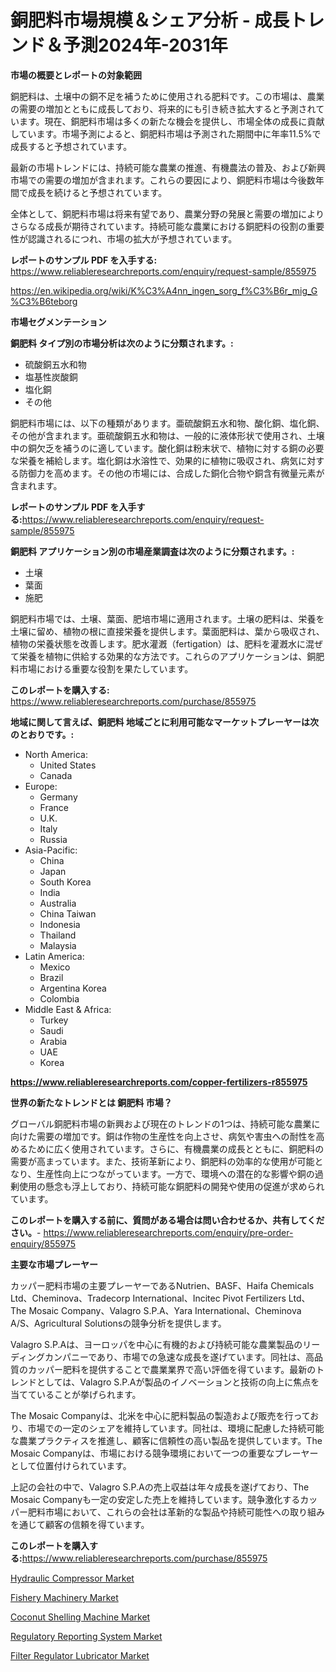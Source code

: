 <p><h1>銅肥料市場規模＆シェア分析 - 成長トレンド＆予測2024年-2031年</h1></p><p><strong>市場の概要とレポートの対象範囲</strong></p>
<p><p>銅肥料は、土壌中の銅不足を補うために使用される肥料です。この市場は、農業の需要の増加とともに成長しており、将来的にも引き続き拡大すると予測されています。現在、銅肥料市場は多くの新たな機会を提供し、市場全体の成長に貢献しています。市場予測によると、銅肥料市場は予測された期間中に年率11.5%で成長すると予想されています。</p><p>最新の市場トレンドには、持続可能な農業の推進、有機農法の普及、および新興市場での需要の増加が含まれます。これらの要因により、銅肥料市場は今後数年間で成長を続けると予想されています。</p><p>全体として、銅肥料市場は将来有望であり、農業分野の発展と需要の増加によりさらなる成長が期待されています。持続可能な農業における銅肥料の役割の重要性が認識されるにつれ、市場の拡大が予想されています。</p></p>
<p><strong>レポートのサンプル PDF を入手する:</strong> <a href="https://www.reliableresearchreports.com/enquiry/request-sample/855975">https://www.reliableresearchreports.com/enquiry/request-sample/855975</a></p>
<p><a href="https://en.wikipedia.org/wiki/K%C3%A4nn_ingen_sorg_f%C3%B6r_mig_G%C3%B6teborg">https://en.wikipedia.org/wiki/K%C3%A4nn_ingen_sorg_f%C3%B6r_mig_G%C3%B6teborg</a></p>
<p><strong>市場セグメンテーション</strong></p>
<p><strong>銅肥料 タイプ別の市場分析は次のように分類されます。:</strong></p>
<p><ul><li>硫酸銅五水和物</li><li>塩基性炭酸銅</li><li>塩化銅</li><li>その他</li></ul></p>
<p><p>銅肥料市場には、以下の種類があります。亜硫酸銅五水和物、酸化銅、塩化銅、その他が含まれます。亜硫酸銅五水和物は、一般的に液体形状で使用され、土壌中の銅欠乏を補うのに適しています。酸化銅は粉末状で、植物に対する銅の必要な栄養を補給します。塩化銅は水溶性で、効果的に植物に吸収され、病気に対する防御力を高めます。その他の市場には、合成した銅化合物や銅含有微量元素が含まれます。</p></p>
<p><strong>レポートのサンプル PDF を入手する:</strong><a href="https://www.reliableresearchreports.com/enquiry/request-sample/855975">https://www.reliableresearchreports.com/enquiry/request-sample/855975</a></p>
<p><strong> 銅肥料 アプリケーション別の市場産業調査は次のように分類されます。:</strong></p>
<p><ul><li>土壌</li><li>葉面</li><li>施肥</li></ul></p>
<p><p> 銅肥料市場では、土壌、葉面、肥培市場に適用されます。土壌の肥料は、栄養を土壌に留め、植物の根に直接栄養を提供します。葉面肥料は、葉から吸収され、植物の栄養状態を改善します。肥水灌漑（fertigation）は、肥料を灌漑水に混ぜて栄養を植物に供給する効果的な方法です。これらのアプリケーションは、銅肥料市場における重要な役割を果たしています。</p></p>
<p><strong>このレポートを購入する:</strong> <a href="https://www.reliableresearchreports.com/purchase/855975">https://www.reliableresearchreports.com/purchase/855975</a></p>
<p><strong>地域に関して言えば、銅肥料 地域ごとに利用可能なマーケットプレーヤーは次のとおりです。:</strong></p>
<p><ul>
    <li>
        North America:
        <ul>
            <li>United States</li>
            <li>Canada</li>
        </ul>
    </li>
    <li>
        Europe:
        <ul>
            <li>Germany</li>
            <li>France</li>
            <li>U.K.</li>
            <li>Italy</li>
            <li>Russia</li>
        </ul>
    </li>
    <li>
        Asia-Pacific:
        <ul>
            <li>China</li>
            <li>Japan</li>
            <li>South Korea</li>
            <li>India</li>
            <li>Australia</li>
            <li>China Taiwan</li>
            <li>Indonesia</li>
            <li>Thailand</li>
            <li>Malaysia</li>
        </ul>
    </li>
    <li>
        Latin America:
        <ul>
            <li>Mexico</li>
            <li>Brazil</li>
            <li>Argentina Korea</li>
            <li>Colombia</li>
        </ul>
    </li>
    <li>
        Middle East & Africa:
        <ul>
            <li>Turkey</li>
            <li>Saudi</li>
            <li>Arabia</li>
            <li>UAE</li>
            <li>Korea</li>
        </ul>
    </li>
    </ul></p>
<p><strong><a href="https://www.reliableresearchreports.com/copper-fertilizers-r855975">https://www.reliableresearchreports.com/copper-fertilizers-r855975</a></strong></p>
<p><strong>世界の新たなトレンドとは 銅肥料 市場？</strong></p>
<p><p>グローバル銅肥料市場の新興および現在のトレンドの1つは、持続可能な農業に向けた需要の増加です。銅は作物の生産性を向上させ、病気や害虫への耐性を高めるために広く使用されています。さらに、有機農業の成長とともに、銅肥料の需要が高まっています。また、技術革新により、銅肥料の効率的な使用が可能となり、生産性向上につながっています。一方で、環境への潜在的な影響や銅の過剰使用の懸念も浮上しており、持続可能な銅肥料の開発や使用の促進が求められています。</p></p>
<p><strong>このレポートを購入する前に、質問がある場合は問い合わせるか、共有してください。</strong>- <a href="https://www.reliableresearchreports.com/enquiry/pre-order-enquiry/855975">https://www.reliableresearchreports.com/enquiry/pre-order-enquiry/855975</a></p>
<p><strong>主要な市場プレーヤー</strong></p>
<p><p>カッパー肥料市場の主要プレーヤーであるNutrien、BASF、Haifa Chemicals Ltd、Cheminova、Tradecorp International、Incitec Pivot Fertilizers Ltd、The Mosaic Company、Valagro S.P.A、Yara International、Cheminova A/S、Agricultural Solutionsの競争分析を提供します。</p><p>Valagro S.P.Aは、ヨーロッパを中心に有機的および持続可能な農業製品のリーディングカンパニーであり、市場での急速な成長を遂げています。同社は、高品質のカッパー肥料を提供することで農業業界で高い評価を得ています。最新のトレンドとしては、Valagro S.P.Aが製品のイノベーションと技術の向上に焦点を当てていることが挙げられます。</p><p>The Mosaic Companyは、北米を中心に肥料製品の製造および販売を行っており、市場での一定のシェアを維持しています。同社は、環境に配慮した持続可能な農業プラクティスを推進し、顧客に信頼性の高い製品を提供しています。The Mosaic Companyは、市場における競争環境において一つの重要なプレーヤーとして位置付けられています。</p><p>上記の会社の中で、Valagro S.P.Aの売上収益は年々成長を遂げており、The Mosaic Companyも一定の安定した売上を維持しています。競争激化するカッパー肥料市場において、これらの会社は革新的な製品や持続可能性への取り組みを通じて顧客の信頼を得ています。</p></p>
<p><strong>このレポートを購入する:</strong><a href="https://www.reliableresearchreports.com/purchase/855975">https://www.reliableresearchreports.com/purchase/855975</a></p>
<p><p><a href="https://www.linkedin.com/pulse/in-depth-analysis-global-hydraulic-compressor-market-scope-its-ed2wc">Hydraulic Compressor Market</a></p><p><a href="https://issuu.com/reportprime-2/docs/fishery-machinery-market-size-2030.pptx">Fishery Machinery Market</a></p><p><a href="https://www.linkedin.com/pulse/coconut-shelling-machine-industry-analysis-report-its-rf99c">Coconut Shelling Machine Market</a></p><p><a href="https://github.com/nicoletavirag/Market-Research-Report-List-4/blob/main/regulatory-reporting-system-market.md">Regulatory Reporting System Market</a></p><p><a href="https://issuu.com/reportprime-2/docs/filter-regulator-lubricator-market-size-2030.pptx">Filter Regulator Lubricator Market</a></p></p>